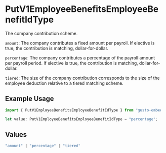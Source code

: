 # PutV1EmployeeBenefitsEmployeeBenefitIdType

The company contribution scheme.

`amount`: The company contributes a fixed amount per payroll. If elective is true, the contribution is matching, dollar-for-dollar.

`percentage`: The company contributes a percentage of the payroll amount per payroll period. If elective is true, the contribution is matching, dollar-for-dollar.

`tiered`: The size of the company contribution corresponds to the size of the employee deduction relative to a tiered matching scheme.

## Example Usage

```typescript
import { PutV1EmployeeBenefitsEmployeeBenefitIdType } from "gusto-embedded/models/operations";

let value: PutV1EmployeeBenefitsEmployeeBenefitIdType = "percentage";
```

## Values

```typescript
"amount" | "percentage" | "tiered"
```